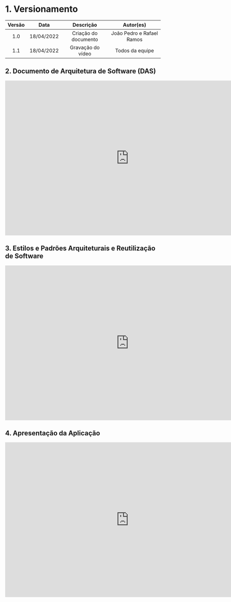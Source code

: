 # 1. Versionamento
|Versão|Data|Descrição|Autor(es)|
|:------:|:----:|:---------:|:---------:|
|1.0|18/04/2022|Criação do documento|João Pedro e Rafael Ramos|
|1.1|18/04/2022|Gravação do vídeo|Todos da equipe|

## 2. Documento de Arquitetura de Software (DAS)
<div align="center">
<iframe width="800" height="500" src="https://www.youtube.com/embed/vsy1-NFI6KQ" title="YouTube video player" frameborder="0" allow="accelerometer; autoplay; clipboard-write; encrypted-media; gyroscope; picture-in-picture" allowfullscreen></iframe>
</div>

## 3. Estilos e Padrões Arquiteturais e Reutilização de Software
<div align="center">
<iframe width="800" height="500" src="https://www.youtube.com/embed/7oVgtCk6xXI" title="YouTube video player" frameborder="0" allow="accelerometer; autoplay; clipboard-write; encrypted-media; gyroscope; picture-in-picture" allowfullscreen></iframe>
</div>

## 4. Apresentação da Aplicação
<div align="center">
<iframe width="800" height="500" src="https://www.youtube.com/embed/9uCYVHVJL8c" title="YouTube video player" frameborder="0" allow="accelerometer; autoplay; clipboard-write; encrypted-media; gyroscope; picture-in-picture" allowfullscreen></iframe>
</div>